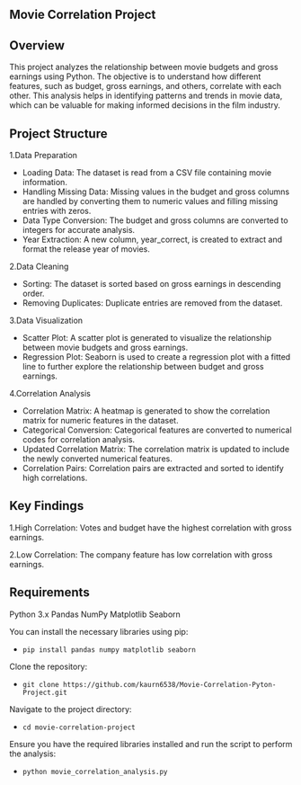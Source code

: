 ## Movie Correlation Project
## Overview
This project analyzes the relationship between movie budgets and gross earnings using Python. The objective is to understand how different features, such as budget, gross earnings, and others, correlate with each other. This analysis helps in identifying patterns and trends in movie data, which can be valuable for making informed decisions in the film industry.

## Project Structure
1.Data Preparation

*    Loading Data: The dataset is read from a CSV file containing movie information.
*    Handling Missing Data: Missing values in the budget and gross columns are handled by converting them to numeric values and filling missing entries with zeros.
*    Data Type Conversion: The budget and gross columns are converted to integers for accurate analysis.
*    Year Extraction: A new column, year_correct, is created to extract and format the release year of movies.

2.Data Cleaning

*    Sorting: The dataset is sorted based on gross earnings in descending order.
*    Removing Duplicates: Duplicate entries are removed from the dataset.

3.Data Visualization

*    Scatter Plot: A scatter plot is generated to visualize the relationship between movie budgets and gross earnings.
*    Regression Plot: Seaborn is used to create a regression plot with a fitted line to further explore the relationship between budget and gross earnings.

4.Correlation Analysis

*    Correlation Matrix: A heatmap is generated to show the correlation matrix for numeric features in the dataset.
*    Categorical Conversion: Categorical features are converted to numerical codes for correlation analysis.
*    Updated Correlation Matrix: The correlation matrix is updated to include the newly converted numerical features.
*    Correlation Pairs: Correlation pairs are extracted and sorted to identify high correlations.

## Key Findings

1.High Correlation: Votes and budget have the highest correlation with gross earnings.

2.Low Correlation: The company feature has low correlation with gross earnings.

## Requirements
Python 3.x
Pandas
NumPy
Matplotlib
Seaborn

You can install the necessary libraries using pip:

*     pip install pandas numpy matplotlib seaborn

Clone the repository:

*     git clone https://github.com/kaurn6538/Movie-Correlation-Pyton-Project.git

Navigate to the project directory:


*     cd movie-correlation-project
Ensure you have the required libraries installed and run the script to perform the analysis:

*     python movie_correlation_analysis.py

